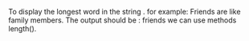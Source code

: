 To display the longest word in the string .
for example: Friends are like family members.
The output should be : friends 
we can use methods length().